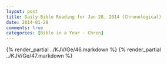 ```yaml
---
layout: post
title: Daily Bible Reading for Jan 28, 2014 (Chronological)
date: 2014-01-28
comments: true
categories: [Bible in a Year - Chron]
---
```

{% render_partial ../KJV/Ge/46.markdown %}
{% render_partial ../KJV/Ge/47.markdown %}
